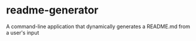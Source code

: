 # readme-generator
A command-line application that dynamically generates a README.md from a user's input
